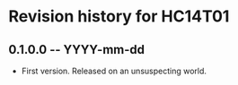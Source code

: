 # Revision history for HC14T01

## 0.1.0.0 -- YYYY-mm-dd

* First version. Released on an unsuspecting world.
